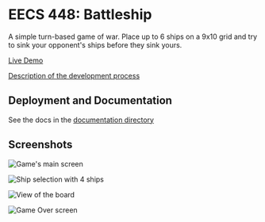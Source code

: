 # EECS 448: Battleship

A simple turn-based game of war. Place up to 6 ships on a 9x10 grid and try to sink your opponent's ships before they sink yours.

[Live Demo](https://maxxxxxdlp.github.io/eecs-448-battleship/eecs-448-battleship/)

[Description of the development process](https://max.patii.uk/projects/battleship)


## Deployment and Documentation

See the docs in the [documentation directory](./documentation/)


## Screenshots

![Game's main screen](./documentation/screenshots/mainpage.png)

![Ship selection with 4 ships](./documentation/screenshots/shipsel.png)

![View of the board](./documentation/screenshots/boardview.png)

![Game Over screen](./documentation/screenshots/gameover.png)
